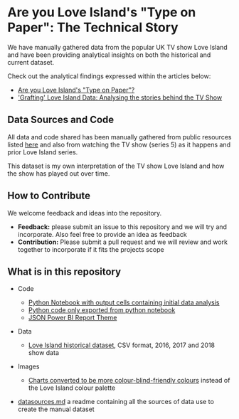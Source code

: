 # Are you Love Island's "Type on Paper": The Technical Story

We have manually gathered data from the popular UK TV show Love Island and have been providing analytical insights on both the historical and current dataset. 

Check out the analytical findings expressed within the articles below:
* [Are you Love Island's "Type on Paper"?](https://medium.com/@amynic/are-you-love-islands-type-on-paper-2549d94a110f)
* ['Grafting' Love Island Data: Analysing the stories behind the TV Show](https://medium.com/@amynic/grafting-love-island-data-analysing-the-stories-behind-the-tv-show-ae6e7ae337e1)

## Data Sources and Code
All data and code shared has been manually gathered from public resources listed [here](datasources.md) and also from watching the TV show (series 5) as it happens and prior Love Island series.

This dataset is my own interpretation of the TV show Love Island and how the show has played out over time. 

## How to Contribute
We welcome feedback and ideas into the repository.

* **Feedback:** please submit an issue to this repository and we will try and incorporate. Also feel free to provide an idea as feedback
* **Contribution:** Please submit a pull request and we will review and work together to incorporate if it fits the projects scope

## What is in this repository

* Code
    * [Python Notebook with output cells containing initial data analysis](code\love-island-historical-analysis.ipynb)
    * [Python code only exported from python notebook](code\love-island-historical-analysis.py)
    * [JSON Power BI Report Theme](code\love-island-report-theme.json)
* Data
    * [Love Island historical dataset](data\love-island-historical-dataset.csv), CSV format, 2016, 2017 and 2018 show data
* Images
    * [Charts converted to be more colour-blind-friendly colours](images\colourblind-friendly-graphs) instead of the Love Island colour palette

* [datasources.md](datasources.md) a readme containing all the sources of data use to create the manual dataset